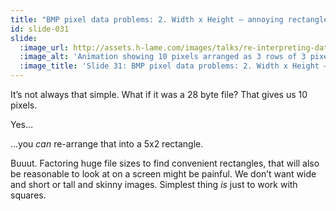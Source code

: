 ```yaml
---
title: "BMP pixel data problems: 2. Width x Height – annoying rectangles"
id: slide-031
slide:
  :image_url: http://assets.h-lame.com/images/talks/re-interpreting-data/rubyconf-2023/slides/023-024.mp4
  :image_alt: 'Animation showing 10 pixels arranged as 3 rows of 3 pixels and a 4th row of 1 pixel re-arranging into 2 rows of 5 pixels; text: 2. Width x Height; 28 byte file (+ 2 padding bytes) = 10 pixels'
  :image_title: 'Slide 31: BMP pixel data problems: 2. Width x Height – annoying rectangles'
---
```

It’s not always that simple.  What if it was a 28 byte file?  That gives us 10 pixels.

Yes…

…you _can_ re-arrange that into a 5x2 rectangle.

Buuut.  Factoring huge file sizes to find convenient rectangles, that will also be reasonable to look at on a screen might be painful.  We don’t want wide and short or tall and skinny images.  Simplest thing _is_ just to work with squares.
